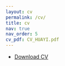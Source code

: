 ```yaml
---
layout: cv
permalink: /cv/
title: cv
nav: true
nav_order: 5
cv_pdf: CV_HUAYI.pdf
---
```




- [Download CV](/assets/pdf/CV_HUAYI.pdf)

<br>
<object data="/assets/pdf/CV_HUAYI.pdf" width="100%" 
height="600" type="application/pdf"></object>
